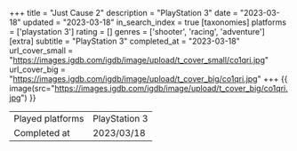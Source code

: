 +++
title = "Just Cause 2"
description = "PlayStation 3"
date = "2023-03-18"
updated = "2023-03-18"
in_search_index = true
[taxonomies]
platforms = ['playstation 3']
rating = []
genres = ['shooter', 'racing', 'adventure']
[extra]
subtitle = "PlayStation 3"
completed_at = "2023-03-18"
url_cover_small = "https://images.igdb.com/igdb/image/upload/t_cover_small/co1qri.jpg"
url_cover_big = "https://images.igdb.com/igdb/image/upload/t_cover_big/co1qri.jpg"
+++
{{ image(src="https://images.igdb.com/igdb/image/upload/t_cover_big/co1qri.jpg") }}

|              |            |
| ------------ | ---------- |
| Played platforms    | PlayStation 3 |
| Completed at | 2023/03/18 |


